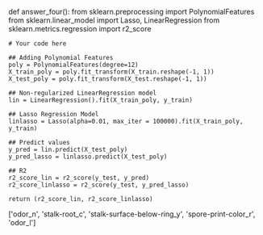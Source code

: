def answer_four():
    from sklearn.preprocessing import PolynomialFeatures
    from sklearn.linear_model import Lasso, LinearRegression
    from sklearn.metrics.regression import r2_score

    # Your code here

    ## Adding Polynomial Features
    poly = PolynomialFeatures(degree=12)
    X_train_poly = poly.fit_transform(X_train.reshape(-1, 1))
    X_test_poly = poly.fit_transform(X_test.reshape(-1, 1))
    
    ## Non-regularized LinearRegression model
    lin = LinearRegression().fit(X_train_poly, y_train)

    ## Lasso Regression Model
    linlasso = Lasso(alpha=0.01, max_iter = 100000).fit(X_train_poly, y_train)

    ## Predict values
    y_pred = lin.predict(X_test_poly)
    y_pred_lasso = linlasso.predict(X_test_poly)

    ## R2
    r2_score_lin = r2_score(y_test, y_pred)
    r2_score_linlasso = r2_score(y_test, y_pred_lasso)

    return (r2_score_lin, r2_score_linlasso)




['odor_n',
 'stalk-root_c',
 'stalk-surface-below-ring_y',
 'spore-print-color_r',
 'odor_l']